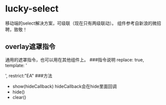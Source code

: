 lucky-select
===
移动端的select解决方案，可级联（现在只有两级联动）。
组件参考自新浪的微招聘，致敬！

## overlay遮罩指令
通用的遮罩指令，也可以用在其他组件上。
###指令说明
replace: true,
template: '<div id="overlay"  ng-click="bindClick();"></div>',
restrict:"EA"
###方法
<ul>
	<li>show(hideCallback) hideCallback会在hide里面回调</li>
	<li>hide()</li>
	<li>clear()</li>
</ul>



